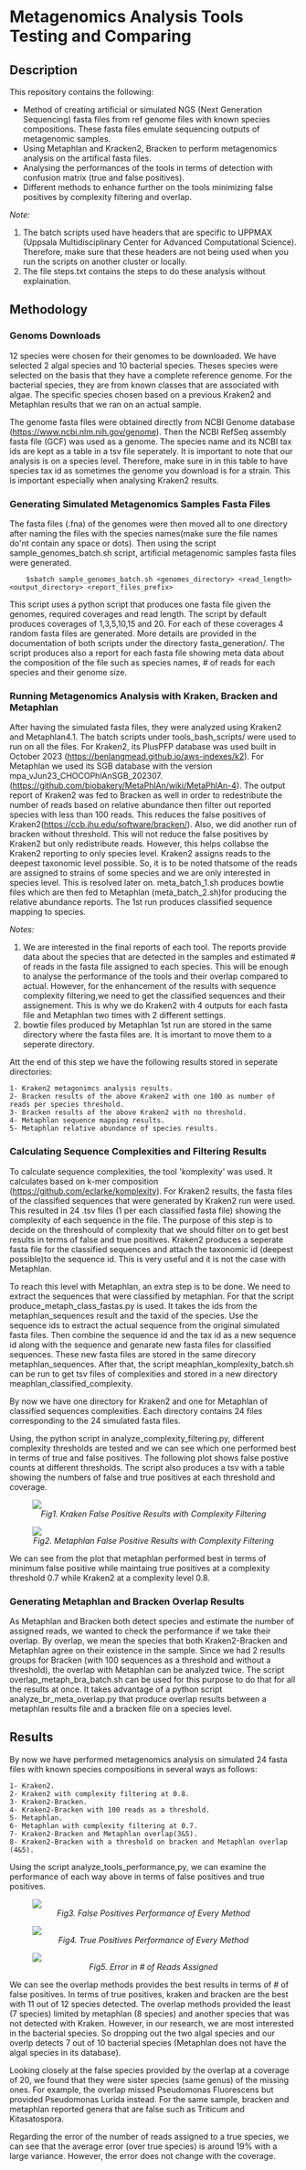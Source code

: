 # Metagenomics Analysis Tools Testing and Comparing

## Description
This repository contains the following:
- Method of creating artificial or simulated NGS (Next Generation Sequencing) fasta files from ref genome files with known species compositions. These fasta files emulate sequencing outputs of metagenomic samples. 
- Using Metaphlan and Kracken2, Bracken to perform metagenomics analysis on the artifical fasta files.
- Analysing the performances of the tools in terms of detection with confusion matrix (true and false positives).
- Different methods to enhance further on the tools minimizing false positives by complexity filtering and overlap.

*Note:* 
1. The batch scripts used have headers that are specific to UPPMAX (Uppsala Multidisciplinary Center for Advanced Computational Science). Therefore, make sure that
these headers are not being used when you run the scripts on another cluster or locally.
2. The file steps.txt contains the steps to do these analysis without explaination. 

## Methodology

### Genoms Downloads
12 species were chosen for their genomes to be downloaded. We have selected 2 algal species and 10 bacterial species.
Theses species were selected on the basis that they have a complete reference genome. For the bacterial species, they are from known classes that are associated with algae.
The specific species chosen based on a previous Kraken2 and Metaphlan results that we ran on an actual sample.

The genome fasta files were obtained directly from NCBI Genome database (https://www.ncbi.nlm.nih.gov/genome). Then the NCBI RefSeq assembly fasta file (GCF) was used as a genome.
The species name and its NCBI tax ids are kept as a table in a tsv file seperately. It is important to note that our analysis is on a species level. Therefore, make sure in 
in this table to have species tax id as sometimes the genome you download is for a strain. This is important especially when analysing Kraken2 results.

### Generating Simulated Metagenomics Samples Fasta Files
The fasta files (.fna) of the genomes were then moved all to one directory after naming the files with the species names(make sure the file names do'nt contain any space or dots). 
Then using the script sample_genomes_batch.sh script, artificial metagenomic samples fasta files were generated.

    
        $sbatch sample_genomes_batch.sh <genomes_directory> <read_length> <output_directory> <report_files_prefix>
           
This script uses a python script that produces one fasta file given the genomes, required coverages and read length. The script by default produces coverages of 1,3,5,10,15 and 20. For each
of these coverages 4 random fasta files are generated. More details are provided in the documentation of both scripts under the directory fasta_generation/.
The script produces also a report for each fasta file showing meta data about the composition of the file such as species names, # of reads for each species and their genome size.

### Running Metagenomics Analysis with Kraken, Bracken and Metaphlan

After having the simulated fasta files, they were analyzed using Kraken2 and Metaphlan4.1. The batch scripts under tools_bash_scripts/ were used to run on all the files.
For Kraken2, its PlusPFP database was used built in October 2023 (https://benlangmead.github.io/aws-indexes/k2). For Metaphlan we used its SGB database with the version mpa_vJun23_CHOCOPhlAnSGB_202307.
(https://github.com/biobakery/MetaPhlAn/wiki/MetaPhlAn-4). The output report of Kraken2 was fed to Bracken as well in order to redestribute the number of reads
based on relative abundance then filter out reported species with less than 100 reads. This reduces the false positives of Kraken2(https://ccb.jhu.edu/software/bracken/).
Also, we did another run of bracken without threshold. This will not reduce the false positives by Kraken2 but only redistribute reads. However, this helps collabse the Kraken2 reporting to 
only species level. Kraken2 assigns reads to the deepest taxonomic level possible. So, it is to be noted thatsome of the reads are assigned to strains of some species and we are only 
interested in species level. This is resolved later on.
meta_batch_1.sh produces bowtie files which are then fed to Metaphlan (meta_batch_2.sh)for producing the relative abundance reports. The 1st run produces classified sequence mapping to species.

*Notes:*
	
1. We are interested in the final reports of each tool. The reports provide data about the species that are detected in the samples and estimated # of reads in the fasta file
assigned to each species. This will be enough to analyse the performance of the tools and their overlap compared to actual. 
However, for the enhancement of the results with sequence complexity filtering,we need to get the classified sequences and their assignement. 
This is why we do Kraken2 with 4 outputs for each fasta file and Metaphlan two times with 2 different settings.
2. bowtie files produced by Metaphlan 1st run are stored in the same directory where the fasta files are. It is imortant to move them to a seperate directory.

Att the end of this step we have the following results stored in seperate directories:


	1- Kraken2 metagonimcs analysis results.
	2- Bracken results of the above Kraken2 with one 100 as number of reads per species threshold.
	3- Bracken results of the above Kraken2 with no threshold.	
	4- Metaphlan sequence mapping results.
	5- Metaphlan relative abundance of species results.

### Calculating Sequence Complexities and Filtering Results

To calculate sequence complexities, the tool 'komplexity' was used. It calculates based on k-mer composition (https://github.com/eclarke/komplexity). For Kraken2 results, the fasta
files of the classified sequences that were generated by Kraken2 run were used. This resulted in 24 .tsv files (1 per each classified fasta file) showing the complexity of each sequence
in the file. The purpose of this step is to decide on the threshould of complexity that we should filter on to get best results in terms of false and true positives.
Kraken2 produces a seperate fasta file for the classified sequences and attach the taxonomic id (deepest possible)to the sequence id. 
This is very useful and it is not the case with Metaphlan.

To reach this level with Metaphlan, an extra step is to be done. We need to extract the sequences that were classified by metaphlan. For that the script produce_metaph_class_fastas.py
is used. It takes the ids from the metaphlan_sequences result and the taxid of the species. Use the sequence ids to extract the actual sequence from the original simulated fasta files.
Then combine the sequence id and the tax id as a new sequence id along with the sequence and genarate new fasta files for classified sequences. These new fasta files are stored in the
same direcory metaphlan_sequences. After that, the script meaphlan_komplexity_batch.sh can be run to get tsv files of complexities and stored in a new directory meaphlan_classified_complexity.

By now we have one directory for Kraken2 and one for Metaphlan of classified sequences complexities. Each directory contains 24 files corresponding to the 24 simulated fasta files.

Using, the python script in  analyze_complexity_filtering.py, different complexity thresholds are tested and we can see which one performed best in terms of true and false positives. The following
plot shows false postive counts at different thresholds. The script also produces a tsv with a table showing the numbers of false and true positives at each threshold and coverage.

<figure style="text-align: center;">
	<img src="./out_complexity_analysis/kraken_results/fpVsThrPerCov.png" style="display: block; margin: 0 auto;"> 
	<figcaption><em> Fig1. Kraken False Positive Results with Complexity Filtering </em></figcaption>
</figure>

<figure style="text-align: center;">
	<img src="./out_complexity_analysis/metaphlan_results/fpVsThrPerCov.png" style="display: block; margin: 0 auto;"> 
	<em> Fig2. Metaphlan False Positive Results with Complexity Filtering </em>
</figure>


We can see from the plot that metaphlan performed best in terms of minimum false positive while maintaing true positives at a complexity threshold 0.7 
while Kraken2 at a complexity level 0.8.

### Generating Metaphlan and Bracken Overlap Results

As Metaphlan and Bracken both detect species and estimate the number of assigned reads, we wanted to check the performance if we take their overlap. By overlap, we mean
the species that both Kraken2-Bracken and Metaphlan agree on their existence in the sample. Since we had 2 results groups for Bracken (with 100 sequences as a threshold and without
a threshold), the overlap with Metaphlan can be analyzed twice. The script overlap_metaph_bra_batch.sh can be used for this purpose to do that for all the results at once.
It takes advantage of a python script analyze_br_meta_overlap.py that produce overlap results between a metaphlan results file and a bracken file on a species level. 

## Results 

By now we have performed metagenomics analysis on simulated 24 fasta files with known species compositions in several ways as follows:

	1- Kraken2.
	2- Kraken2 with complexity filtering at 0.8.
	3- Kraken2-Bracken.
	4- Kraken2-Bracken with 100 reads as a threshold.
	5- Metaphlan.
	6- Metaphlan with complexity filtering at 0.7.
	7- Kraken2-Bracken and Metaphlan overlap(3&5).
	8- Kraken2-Bracken with a threshold on bracken and Metaphlan overlap (4&5).

Using the script analyze_tools_performance,py, we can examine the performance of each way above in terms of false positives and true positives. 

<figure style="text-align: center;">
	<img src="./final_performance_comparisons/False_Positives.svg" style="display: block; margin: 0 auto;"> 
	<em> Fig3. False Positives Performance of Every Method</em>
</figure>

<figure style="text-align: center;">
	<img src="./final_performance_comparisons/True_Positives.svg" style="display: block; margin: 0 auto;"> 
	<em>Fig4. True Positives Performance of Every Method</em>
</figure>

<figure style="text-align: center;">
	<img src="./final_performance_comparisons/Error_Reads.png" style="display: block; margin: 0 auto;"> 
	<em> Fig5. Error in # of Reads Assigned</em>
</figure>



We can see the overlap methods provides the best results in terms of # of false positives. In terms of true positives, kraken and bracken are the best with 11 out of 12 species detected. 
The overlap methods provided the least (7 species) limited by metaphlan (8 species) and another species that was not detected with Kraken. 
However, in our research, we are most interested in the bacterial species. So dropping out the two algal species and our overlp detects 7 out of 10 bacterial species (Metaphlan 
does not have the algal species in its database). 

Looking closely at the false species provided by the overlap at a coverage of 20, we found that they were sister species (same genus)
of the missing ones. For example, the overlap missed Pseudomonas Fluorescens but provided Pseudomonas Lurida instead. For the same sample, bracken and metaphlan reported genera that
are false such as Triticum and  Kitasatospora.

Regarding the error of the number of reads assigned to a true species, we can see that the average error (over true species) is around 19% with a large variance. However, the error
does not change with the coverage.


